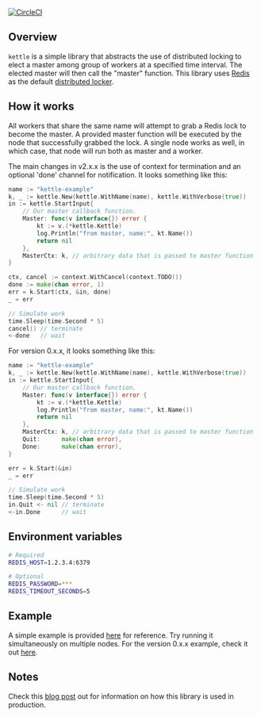 [![CircleCI](https://circleci.com/gh/flowerinthenight/kettle.svg?style=svg)](https://circleci.com/gh/flowerinthenight/kettle)

## Overview
`kettle` is a simple library that abstracts the use of distributed locking to elect a master among group of workers at a specified time interval. The elected master will then call the "master" function. This library uses [Redis](https://redis.io/) as the default [distributed locker](https://redis.io/topics/distlock).

## How it works
All workers that share the same name will attempt to grab a Redis lock to become the master. A provided master function will be executed by the node that successfully grabbed the lock. A single node works as well, in which case, that node will run both as master and a worker.

The main changes in v2.x.x is the use of context for termination and an optional 'done' channel for notification. It looks something like this:

```go
name := "kettle-example"
k, _ := kettle.New(kettle.WithName(name), kettle.WithVerbose(true))
in := kettle.StartInput{
    // Our master callback function.
    Master: func(v interface{}) error {
        kt := v.(*kettle.Kettle)
        log.Println("from master, name:", kt.Name())
        return nil
    },
    MasterCtx: k, // arbitrary data that is passed to master function
}

ctx, cancel := context.WithCancel(context.TODO())
done := make(chan error, 1)
err = k.Start(ctx, &in, done)
_ = err

// Simulate work
time.Sleep(time.Second * 5)
cancel() // terminate
<-done   // wait
```


For version 0.x.x, it looks something like this:

```go
name := "kettle-example"
k, _ := kettle.New(kettle.WithName(name), kettle.WithVerbose(true))
in := kettle.StartInput{
    // Our master callback function.
    Master: func(v interface{}) error {
        kt := v.(*kettle.Kettle)
        log.Println("from master, name:", kt.Name())
        return nil
    },
    MasterCtx: k, // arbitrary data that is passed to master function
    Quit:      make(chan error),
    Done:      make(chan error),
}

err = k.Start(&in)
_ = err

// Simulate work
time.Sleep(time.Second * 5)
in.Quit <- nil // terminate
<-in.Done      // wait
```

## Environment variables
```bash
# Required
REDIS_HOST=1.2.3.4:6379

# Optional
REDIS_PASSWORD=***
REDIS_TIMEOUT_SECONDS=5
```

## Example
A simple example is provided [here](https://github.com/flowerinthenight/kettle/blob/master/examples/v2/simple/main.go) for reference. Try running it simultaneously on multiple nodes. For the version 0.x.x example, check it out [here](https://github.com/flowerinthenight/kettle/blob/master/examples/simple/main.go).

## Notes
Check this [blog post](https://flowerinthenight.com/blog/2019/06/05/master-election-using-kettle) out for information on how this library is used in production.

